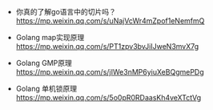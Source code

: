 - 你真的了解go语言中的切片吗？  
  https://mp.weixin.qq.com/s/uNajVcWr4mZpof1eNemfmQ

- Golang map实现原理  
  https://mp.weixin.qq.com/s/PT1zpv3bvJiIJweN3mvX7g

- Golang GMP原理  
  https://mp.weixin.qq.com/s/jIWe3nMP6yiuXeBQgmePDg

- Golang 单机锁原理  
  https://mp.weixin.qq.com/s/5o0pR0RDaasKh4veXTctVg
